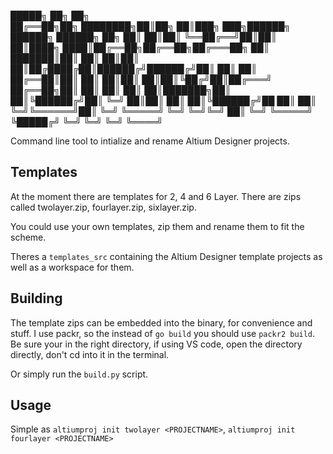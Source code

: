  █████╗               ██╗      ██╗                                            
██╔══██╗██╗  ████████╗██║██╗   ██║███╗   ███╗██████╗ ██████╗  ██████╗      ██╗
██║  ██║██║  ╚══██╔══╝██║██║   ██║████╗ ████║██╔══██╗██╔══██╗██╔═══██╗     ██║
███████║██║     ██║   ██║██║   ██║██╔████╔██║██████╔╝██████╔╝██║   ██║     ██║
██╔══██║██║     ██║   ██║██║   ██║██║╚██╔╝██║██╔═══╝ ██╔══██╗██║   ██║     ██║
██║  ██║███████╗██║   ██║╚██████╔╝██║ ╚═╝ ██║██║     ██║  ██║╚██████╔╝██   ██║
██║  ╚═╝╚══════╝██║   ╚═╝ ╚═════╝ ╚═╝     ╚═╝╚═╝     ██║  ╚═╝ ╚═════╝ ╚█████╔╝
╚═╝             ╚═╝                                  ╚═╝               ╚════╝ 

Command line tool to intialize and rename Altium Designer projects.

## Templates
At the moment there are templates for 2, 4 and 6 Layer. There are zips called twolayer.zip, fourlayer.zip, sixlayer.zip.

You could use your own templates, zip them and rename them to fit the scheme.

Theres a `templates_src` containing the Altium Designer template projects as well as a workspace for them.

## Building
The template zips can be embedded into the binary, for convenience and stuff. I use packr, so the instead of `go build` you should use `packr2 build`. Be sure your in the right directory, if using VS code, open the directory directly, don't cd into it in the terminal.

Or simply run the `build.py` script.

## Usage
Simple as `altiumproj init twolayer <PROJECTNAME>`, `altiumproj init fourlayer <PROJECTNAME>`
